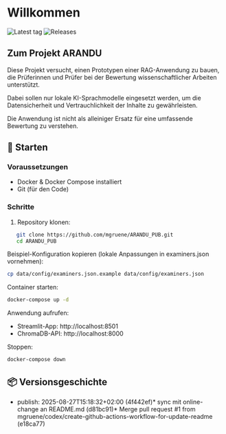 # Willkommen

![Latest tag](https://img.shields.io/github/v/tag/mgruene/ARANDU_PUB?label=latest%20tag)
![Releases](https://img.shields.io/github/v/release/mgruene/ARANDU_PUB?include_prereleases)


##  Zum Projekt ARANDU
Diese Projekt versucht, einen Prototypen einer RAG-Anwendung zu bauen, die Prüferinnen und Prüfer bei der Bewertung wissenschaftlicher Arbeiten unterstützt.

Dabei sollen nur lokale KI-Sprachmodelle eingesetzt werden, um die Datensicherheit und Vertrauchlichkeit der Inhalte zu gewährleisten. 

Die Anwendung ist nicht als alleiniger Ersatz für eine umfassende Bewertung zu verstehen. 


## 🚀 Starten

### Voraussetzungen
- Docker & Docker Compose installiert
- Git (für den Code)

### Schritte
1. Repository klonen:

```bash
   git clone https://github.com/mgruene/ARANDU_PUB.git
   cd ARANDU_PUB
```
Beispiel-Konfiguration kopieren (lokale Anpassungen in examiners.json vornehmen):

``` bash
cp data/config/examiners.json.example data/config/examiners.json
```
Container starten:

``` bash
docker-compose up -d
```

Anwendung aufrufen:

* Streamlit-App: http://localhost:8501
* ChromaDB-API: http://localhost:8000

Stoppen:

``` bash
docker-compose down
```

## 📦 Versionsgeschichte

<!--VERSIONS:START-->
* publish: 2025-08-27T15:18:32+02:00 (4f442ef)* sync mit online-change an README.md (d81bc91)* Merge pull request #1 from mgruene/codex/create-github-actions-workflow-for-update-readme (e18ca77)<!--VERSIONS:END-->
